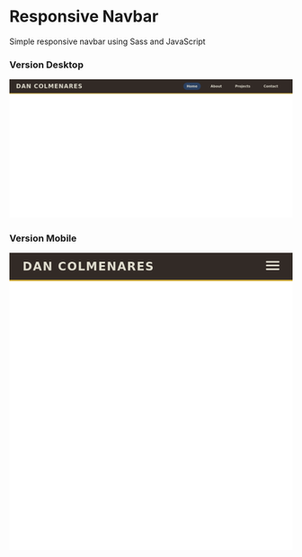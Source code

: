 # Responsive Navbar

Simple responsive navbar using Sass and JavaScript

### Version Desktop
![Version Desktop](preview-screen.png)

### Version Mobile
![Version Desktop](preview-mobile.png)
